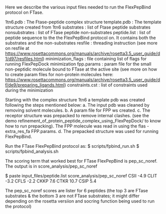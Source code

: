 Here we describe the various input files needed to run the FlexPepBind protocol on FTase.

1tn6.pdb      : The Ftase-peptide complex structure
template.pdb  : The template structure created from 1tn6
substrates    : list of Ftase peptide substrates
nonsubstrates : list of FTase peptide non-substrates
peptide.list  : list of peptide sequence to the the FlexPepBind protocol on. It contains both the substrates and the non-substrates
resfile       : threading instruction (see more on resfile at https://www.rosettacommons.org/manuals/archive/rosetta3.5_user_guide/d1/d97/resfiles.html)
minimization_flags : file containing list of flags for running FlexPepDock minimization
fpp.params    : param file for the small non-peptidic molecule bound to FTase at the active site (see more on how to create param files for non-protein molecules here: https://www.rosettacommons.org/manuals/archive/rosetta3.5_user_guide/df/de9/preparing_ligands.html)
constraints.cst : list of constraints used during the minimization

Starting with the complex structure 1tn6 a template pdb was created following the steps mentioned below:
a. The input pdb was cleaned by removing solvent molecules.
b. A param file for FPP ws created.
c. The receptor structure was prepacked to remove internal clashes. (see the demo refinement_of_protein_peptide_complex_using_FlexPepDock/ to know how to run prepacking). The FPP molecule was read in using the flas -extra_res_fa FPP.params.
d. The prepacked structure was used for running FlexPepBind.


Run the FTase FlexPepBind protocol as:
$ scripts/fpbind_run.sh
$ scripts/fpbind_analysis.sh

The scoring term that worked best for FTase FlexPepBind is pep_sc_noref. The output is in score_analysis/pep_sc_noref

$ paste input_files/peptide.list score_analysis/pep_sc_noref
CSII	-4.9
CLIT	-3.2
CFLS	-2.2
CKKP	 7.6
CTKR	10.7
CSIP	 5.4

The pep_sc_noref scores are lister for 6 peptides (the top 3 are FTase substrates & the bottom 3 are not FTase substrates; it might differ depending on the rosetta versiion and socring function being used to run the protocol)
